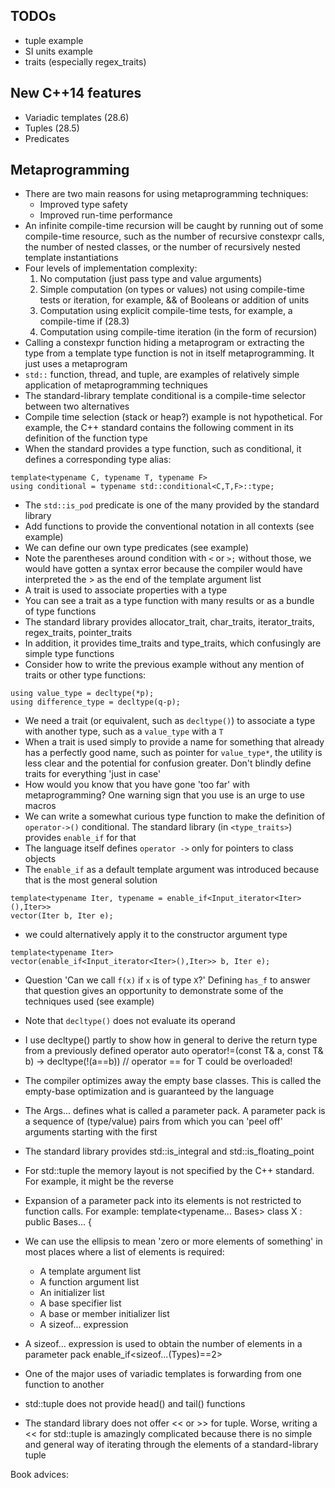## TODOs
* tuple example
* SI units example
* traits (especially regex_traits)

## New C++14 features
* Variadic templates (28.6)
* Tuples (28.5)
* Predicates


## Metaprogramming
* There are two main reasons for using metaprogramming techniques:
  * Improved type safety
  * Improved run-time performance
* An infinite compile-time recursion will be caught by running out of some compile-time resource, 
  such as the number of recursive constexpr calls, the number of nested classes, 
  or the number of recursively nested template instantiations
* Four levels of implementation complexity:
  1. No computation (just pass type and value arguments)
  2. Simple computation (on types or values) not using compile-time tests or iteration, for example, && of Booleans or addition of units
  3. Computation using explicit compile-time tests, for example, a compile-time if (28.3)
  4. Computation using compile-time iteration (in the form of recursion)
* Calling a constexpr function hiding a metaprogram or extracting the type from a template type function is not in itself metaprogramming. It just uses a metaprogram
* `std::` function, thread, and tuple, are examples of relatively simple application of metaprogramming techniques
* The standard-library template conditional is a compile-time selector between two alternatives
* Compile time selection (stack or heap?) example is not hypothetical. For example, the C++ standard contains  the following comment in its definition of the function type
* When the standard provides a type function, such as conditional, it defines a corresponding type alias:
```
template<typename C, typename T, typename F>
using conditional = typename std::conditional<C,T,F>::type;
```
* The `std::is_pod` predicate is one of the many provided by the standard library
* Add functions to provide the conventional notation in all contexts (see example)
* We can define our own type predicates (see example)
* Note the parentheses around condition with `<` or `>;` without those, we would have gotten a syntax error 
  because the compiler would have interpreted the > as the end of the template argument list
* A trait is used to associate properties with a type
* You can see a trait as a type function with many results or as a bundle of type functions
* The standard library provides allocator_trait, char_traits, iterator_traits, regex_traits, pointer_traits
* In addition, it provides time_traits and type_traits, which confusingly are simple type functions
* Consider how to write the previous example without any mention of traits or other type functions:
```
using value_type = decltype(*p); 
using difference_type = decltype(q-p);
```
* We need a trait (or equivalent, such as `decltype()`) to associate a type with another type, such as a `value_type` with a `T`
* When a trait is used simply to provide a name for something that already has a perfectly good name, such as pointer for `value_type*`, the utility is less clear and the potential for confusion greater. Don't blindly define traits for everything 'just in case'
* How would you know that you have gone 'too far' with metaprogramming? One warning sign that you use is an urge to use macros
* We can write a somewhat curious type function to make the definition of `operator->()` conditional. The standard library (in `<type_traits>`) provides `enable_if` for that
* The language itself defines `operator ->` only for pointers to class objects 
* The `enable_if` as a default template argument was introduced because that is the most general solution
```
template<typename Iter, typename = enable_if<Input_iterator<Iter>(),Iter>>
vector(Iter b, Iter e);
```
* we could alternatively apply it to the constructor argument type
```
template<typename Iter>
vector(enable_if<Input_iterator<Iter>(),Iter>> b, Iter e);
```
* Question 'Can we call `f(x)` if `x` is of type `X`?' Defining `has_f` to answer that question gives an opportunity to demonstrate some of the techniques used (see example)
* Note that `decltype()` does not evaluate its operand
* I use decltype() partly to show how in general to derive the return type from a previously defined operator
auto operator!=(const T& a, const T& b) -> decltype(!(a==b))
// operator == for T could be overloaded!

* The compiler optimizes away the empty base classes. This is called the empty-base optimization and is guaranteed by the language
* The Args... defines what is called a parameter pack. A parameter pack is a sequence of (type/value) pairs from which you can 
  'peel off' arguments starting with the first
* The standard library provides std::is_integral and std::is_floating_point
* For std::tuple the memory layout is not specified by the C++ standard. For example, it might be the reverse
* Expansion of a parameter pack into its elements is not restricted to function calls. For example:
template<typename... Bases> 
class X : public Bases... {

* We can use the ellipsis to mean 'zero or more elements of something' in most places where a list of elements is required:
	* A template argument list
	* A function argument list
	* An initializer list
	* A base specifier list
	* A base or member initializer list
	* A sizeof... expression
* A sizeof... expression is used to obtain the number of elements in a parameter pack
enable_if<sizeof...(Types)==2>

* One of the major uses of variadic templates is forwarding from one function to another
* std::tuple does not provide head() and tail() functions
* The standard library does not offer << or >> for tuple. Worse, writing a << for std::tuple is amazingly complicated 
  because there is no simple and general way of iterating through the elements of a standard-library tuple

Book advices: 